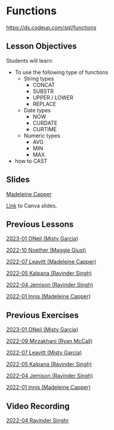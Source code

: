 # Functions
https://ds.codeup.com/sql/functions

## Lesson Objectives
Students will learn: 

- To use the following type of functions
    - String types
        - CONCAT
        - SUBSTR
        - UPPER / LOWER
        - REPLACE
    - Date types
        - NOW
        - CURDATE 
        - CURTIME 
    - Numeric types
        - AVG
        - MIN
        - MAX
- how to CAST


## Slides
[Madeleine Capper](https://www.canva.com/design/DAEZxmTW5pw/0OG0KVcKPU0UtiZ4Yjrg4g/edit?utm_content=DAEZxmTW5pw&utm_campaign=designshare&utm_medium=link2&utm_source=sharebutton)

[Link](https://www.canva.com/design/DAFksNBdWF0/fD3DxxD0sRQ2TOtWZ5SQxw/edit?utm_content=DAFksNBdWF0&utm_campaign=designshare&utm_medium=link2&utm_source=sharebutton) to Canva slides.


## Previous Lessons
[2023-01 ONeil (Misty Garcia)](https://github.com/CodeupClassroom/oneil-sql/blob/main/functions_lesson.sql)

[2022-10 Noether (Maggie Giust)](https://github.com/CodeupClassroom/noether-database-exercises/blob/main/functions_lesson1.sql)

[2022-07 Leavitt (Madeleine Capper)](https://github.com/CodeupClassroom/leavitt-database-exercises-/blob/main/functions.sql)

[2022-05 Kalpana (Ravinder Singh)](https://github.com/CodeupClassroom/kalpana-database-exercises/blob/main/functions_lesson.sql)

[2022-04 Jemison (Ravinder Singh)](https://github.com/CodeupClassroom/jemison-databases-exercises/blob/main/function_notes.sql)

[2022-01 Innis (Madeleine Capper)](https://github.com/CodeupClassroom/innis-database-exercises/blob/main/functions_lesson.sql)


## Previous Exercises
[2023-01 ONeil (Misty Garcia)](https://github.com/CodeupClassroom/oneil-sql/blob/main/functions_exercise.sql)

[2022-09 Mirzakhani (Ryan McCall)](https://github.com/CodeupClassroom/mirzakhani-database-exercises/blob/main/functions_exercises.sql)

[2022-07 Leavitt (Misty Garcia)](https://github.com/CodeupClassroom/leavitt-database-exercises-/blob/main/functions_exercise.sql)

[2022-05 Kalpana (Ravinder Singh)](https://github.com/CodeupClassroom/kalpana-database-exercises/blob/main/functions_exercises.sql)

[2022-04 Jemison (Ravinder Singh)](https://github.com/CodeupClassroom/jemison-databases-exercises/blob/main/functions_exercises.sql)

[2022-01 Innis (Madeleine Capper)](https://github.com/CodeupClassroom/innis-database-exercises/blob/main/functions_exercises_walkthrough.sql)


## Video Recording
[2022-04 Ravinder Singhr](https://www.youtube.com/watch?v=vHXfaCqsdgg)
